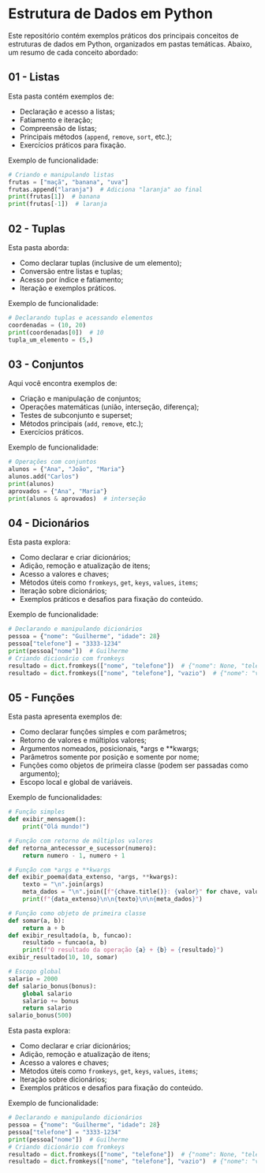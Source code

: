# Estrutura de Dados em Python

Este repositório contém exemplos práticos dos principais conceitos de estruturas de dados em Python, organizados em pastas temáticas. Abaixo, um resumo de cada conceito abordado:

## 01 - Listas


Esta pasta contém exemplos de:
- Declaração e acesso a listas;
- Fatiamento e iteração;
- Compreensão de listas;
- Principais métodos (`append`, `remove`, `sort`, etc.);
- Exercícios práticos para fixação.

Exemplo de funcionalidade:
```python
# Criando e manipulando listas
frutas = ["maçã", "banana", "uva"]
frutas.append("laranja")  # Adiciona "laranja" ao final
print(frutas[1])  # banana
print(frutas[-1])  # laranja
```

## 02 - Tuplas


Esta pasta aborda:
- Como declarar tuplas (inclusive de um elemento);
- Conversão entre listas e tuplas;
- Acesso por índice e fatiamento;
- Iteração e exemplos práticos.

Exemplo de funcionalidade:
```python
# Declarando tuplas e acessando elementos
coordenadas = (10, 20)
print(coordenadas[0])  # 10
tupla_um_elemento = (5,)
```

## 03 - Conjuntos


Aqui você encontra exemplos de:
- Criação e manipulação de conjuntos;
- Operações matemáticas (união, interseção, diferença);
- Testes de subconjunto e superset;
- Métodos principais (`add`, `remove`, etc.);
- Exercícios práticos.

Exemplo de funcionalidade:
```python
# Operações com conjuntos
alunos = {"Ana", "João", "Maria"}
alunos.add("Carlos")
print(alunos)
aprovados = {"Ana", "Maria"}
print(alunos & aprovados)  # interseção
```


## 04 - Dicionários

Esta pasta explora:
- Como declarar e criar dicionários;
- Adição, remoção e atualização de itens;
- Acesso a valores e chaves;
- Métodos úteis como `fromkeys`, `get`, `keys`, `values`, `items`;
- Iteração sobre dicionários;
- Exemplos práticos e desafios para fixação do conteúdo.

Exemplo de funcionalidade:
```python
# Declarando e manipulando dicionários
pessoa = {"nome": "Guilherme", "idade": 28}
pessoa["telefone"] = "3333-1234"
print(pessoa["nome"])  # Guilherme
# Criando dicionário com fromkeys
resultado = dict.fromkeys(["nome", "telefone"])  # {"nome": None, "telefone": None}
resultado = dict.fromkeys(["nome", "telefone"], "vazio")  # {"nome": "vazio", "telefone": "vazio"}
```

## 05 - Funções

Esta pasta apresenta exemplos de:
- Como declarar funções simples e com parâmetros;
- Retorno de valores e múltiplos valores;
- Argumentos nomeados, posicionais, *args e **kwargs;
- Parâmetros somente por posição e somente por nome;
- Funções como objetos de primeira classe (podem ser passadas como argumento);
- Escopo local e global de variáveis.

Exemplo de funcionalidades:
```python
# Função simples
def exibir_mensagem():
    print("Olá mundo!")

# Função com retorno de múltiplos valores
def retorna_antecessor_e_sucessor(numero):
    return numero - 1, numero + 1

# Função com *args e **kwargs
def exibir_poema(data_extenso, *args, **kwargs):
    texto = "\n".join(args)
    meta_dados = "\n".join([f"{chave.title()}: {valor}" for chave, valor in kwargs.items()])
    print(f"{data_extenso}\n\n{texto}\n\n{meta_dados}")

# Função como objeto de primeira classe
def somar(a, b):
    return a + b
def exibir_resultado(a, b, funcao):
    resultado = funcao(a, b)
    print(f"O resultado da operação {a} + {b} = {resultado}")
exibir_resultado(10, 10, somar)

# Escopo global
salario = 2000
def salario_bonus(bonus):
    global salario
    salario += bonus
    return salario
salario_bonus(500)
```


Esta pasta explora:
- Como declarar e criar dicionários;
- Adição, remoção e atualização de itens;
- Acesso a valores e chaves;
- Métodos úteis como `fromkeys`, `get`, `keys`, `values`, `items`;
- Iteração sobre dicionários;
- Exemplos práticos e desafios para fixação do conteúdo.

Exemplo de funcionalidade:
```python
# Declarando e manipulando dicionários
pessoa = {"nome": "Guilherme", "idade": 28}
pessoa["telefone"] = "3333-1234"
print(pessoa["nome"])  # Guilherme
# Criando dicionário com fromkeys
resultado = dict.fromkeys(["nome", "telefone"])  # {"nome": None, "telefone": None}
resultado = dict.fromkeys(["nome", "telefone"], "vazio")  # {"nome": "vazio", "telefone": "vazio"}
```
